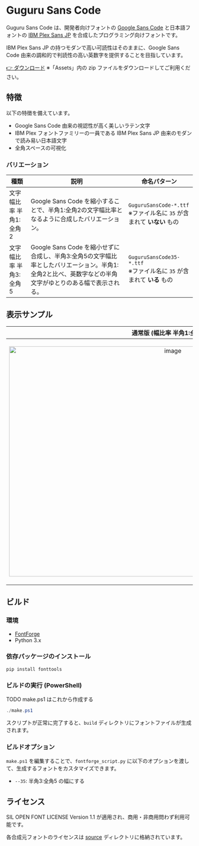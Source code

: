 # Guguru Sans Code

Guguru Sans Code は、開発者向けフォントの [Google Sans Code](https://github.com/googlefonts/googlesans-code) と日本語フォントの [IBM Plex Sans JP](https://github.com/IBM/plex) を合成したプログラミング向けフォントです。

IBM Plex Sans JP の持つモダンで高い可読性はそのままに、Google Sans Code 由来の調和的で判読性の高い英数字を提供することを目指しています。

[👉 ダウンロード](https://github.com/yuru7/guguru-sans-code/releases/latest)
※「Assets」内の zip ファイルをダウンロードしてご利用ください。

## 特徴

以下の特徴を備えています。

- Google Sans Code 由来の視認性が高く美しいラテン文字
- IBM Plex フォントファミリーの一員である IBM Plex Sans JP 由来のモダンで読み易い日本語文字
- 全角スペースの可視化

### バリエーション

| 種類 | 説明 | 命名パターン |
| --- | --- | --- |
| 文字幅比率 半角1:全角2 | Google Sans Code を縮小することで、半角1:全角2の文字幅比率となるように合成したバリエーション。 | `GuguruSansCode-*.ttf`<br>※ファイル名に `35` が含まれて **いない** もの |
| 文字幅比率 半角3:全角5 | Google Sans Code を縮小せずに合成し、半角3:全角5の文字幅比率としたバリエーション。半角1:全角2と比べ、英数字などの半角文字がゆとりのある幅で表示される。| `GuguruSansCode35-*.ttf`<br>※ファイル名に `35` が含まれて **いる** もの |

## 表示サンプル

| 通常版 (幅比率 半角1:全角2) | 35版 (幅比率 半角3:全角5) |
| :---: | :---: |
| <img width="868" height="620" alt="image" src="https://github.com/user-attachments/assets/1a253392-7729-47b3-bdfb-3aa3b2543d14" /> | <img width="876" height="656" alt="image" src="https://github.com/user-attachments/assets/42f02df0-d3b0-4570-9315-6b01b9dd8ff4" /> |

## ビルド

### 環境

- [FontForge](https://fontforge.org/en-US/)
- Python 3.x

### 依存パッケージのインストール

```shell
pip install fonttools
```

### ビルドの実行 (PowerShell)

TODO make.ps1 はこれから作成する

```powershell
./make.ps1
```

スクリプトが正常に完了すると、`build` ディレクトリにフォントファイルが生成されます。

### ビルドオプション

`make.ps1` を編集することで、`fontforge_script.py` に以下のオプションを渡して、生成するフォントをカスタマイズできます。

- `--35`: 半角3:全角5 の幅にする

## ライセンス

SIL OPEN FONT LICENSE Version 1.1 が適用され、商用・非商用問わず利用可能です。

各合成元フォントのライセンスは [source](./source/) ディレクトリに格納されています。
